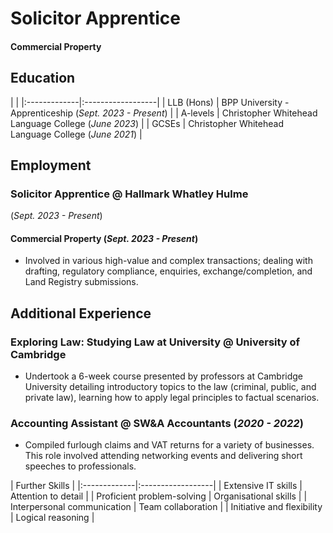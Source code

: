# Solicitor Apprentice

#### Commercial Property

## Education
| |
|:-------------|:------------------|
| LLB (Hons) | BPP University - Apprenticeship (_Sept. 2023 - Present_)  |
| A-levels   |    Christopher Whitehead Language College (_June 2023_) |
| GCSEs      | Christopher Whitehead Language College (_June 2021_)   |

## Employment
### Solicitor Apprentice @ Hallmark Whatley Hulme
(_Sept. 2023 - Present_)
#### Commercial Property (_Sept. 2023 - Present_)
- Involved in various high-value and complex transactions; dealing with drafting, regulatory compliance, enquiries, exchange/completion, and Land Registry submissions. 

## Additional Experience
### Exploring Law: Studying Law at University @ University of Cambridge
- Undertook a 6-week course presented by professors at Cambridge University detailing introductory topics to the law (criminal, public, and private law), learning how to apply legal principles to factual scenarios.

### Accounting Assistant @ SW&A Accountants (_2020 - 2022_)
- Compiled furlough claims and VAT returns for a variety of businesses. This role involved attending networking events and delivering short speeches to professionals.

| Further Skills |
|:-------------|:------------------|
| Extensive IT skills         | Attention to detail   |
| Proficient problem-solving  | Organisational skills |
| Interpersonal communication | Team collaboration    |
| Initiative and flexibility  | Logical reasoning     | 
